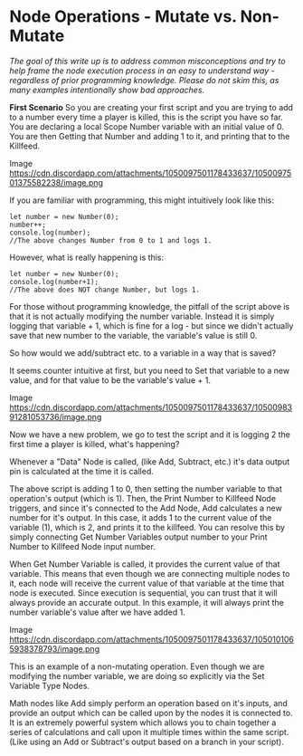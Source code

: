 # Node Operations - Mutate vs. Non-Mutate

_The goal of this write up is to address common misconceptions and try to help frame the node execution process in an easy to understand way - regardless of prior programming knowledge. Please do not skim this, as many examples intentionally show bad approaches._

**First Scenario** So you are creating your first script and you are trying to add to a number every time a player is killed, this is the script you have so far. You are declaring a local Scope Number variable with an initial value of 0. You are then Getting that Number and adding 1 to it, and printing that to the Killfeed.

Image https://cdn.discordapp.com/attachments/1050097501178433637/1050097501375582238/image.png

If you are familiar with programming, this might intuitively look like this:

```
let number = new Number(0);
number++;
console.log(number);
//The above changes Number from 0 to 1 and logs 1.
```

However, what is really happening is this:

```
let number = new Number(0);
console.log(number+1);
//The above does NOT change Number, but logs 1.
```

For those without programming knowledge, the pitfall of the script above is that it is not actually modifying the number variable. Instead it is simply logging that variable + 1, which is fine for a log - but since we didn't actually save that new number to the variable, the variable's value is still 0.

So how would we add/subtract etc. to a variable in a way that is saved?

It seems counter intuitive at first, but you need to Set that variable to a new value, and for that value to be the variable's value + 1.

Image https://cdn.discordapp.com/attachments/1050097501178433637/1050098391281053736/image.png

Now we have a new problem, we go to test the script and it is logging 2 the first time a player is killed, what's happening?

Whenever a "Data" Node is called, (like Add, Subtract, etc.) it's data output pin is calculated at the time it is called.

The above script is adding 1 to 0, then setting the number variable to that operation's output (which is 1). Then, the Print Number to Killfeed Node triggers, and since it's connected to the Add Node, Add calculates a new number for it's output. In this case, it adds 1 to the current value of the variable (1), which is 2, and prints it to the killfeed. You can resolve this by simply connecting Get Number Variables output number to your Print Number to Killfeed Node input number.

When Get Number Variable is called, it provides the current value of that variable. This means that even though we are connecting multiple nodes to it, each node will receive the current value of that variable at the time that node is executed. Since execution is sequential, you can trust that it will always provide an accurate output. In this example, it will always print the number variable's value after we have added 1.

Image https://cdn.discordapp.com/attachments/1050097501178433637/1050101065938378793/image.png

This is an example of a non-mutating operation. Even though we are modifying the number variable, we are doing so explicitly via the Set Variable Type Nodes.

Math nodes like Add simply perform an operation based on it's inputs, and provide an output which can be called upon by the nodes it is connected to. It is an extremely powerful system which allows you to chain together a series of calculations and call upon it multiple times within the same script. (Like using an Add or Subtract's output based on a branch in your script).
